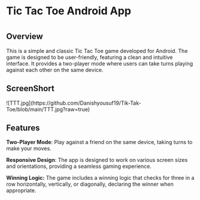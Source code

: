 <h1>Tic Tac Toe Android App<h1>
<h2>Overview</h2>
<p>This is a simple and classic Tic Tac Toe game developed for Android. The game is designed to be user-friendly, featuring a clean and intuitive interface. It provides a two-player mode where users can take turns playing against each other on the same device.
</p>
  <h2>ScreenShort</h2>
  ![TTT.jpg](https://github.com/Danishyousuf19/Tik-Tak-Toe/blob/main/TTT.jpg?raw=true)
<h2>Features</h2>
  
<b>Two-Player Mode</b>: Play against a friend on the same device, taking turns to make your moves.

<b>Responsive Design</b>: The app is designed to work on various screen sizes and orientations, providing a seamless gaming experience.

<b>Winning Logic:</b> The game includes a winning logic that checks for three in a row horizontally, vertically, or diagonally, declaring the winner when appropriate.

